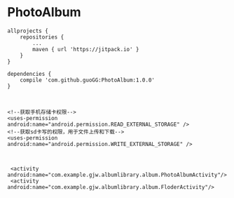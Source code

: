 # PhotoAlbum


	allprojects {
		repositories {
			...
			maven { url 'https://jitpack.io' }
		}
	}
	
	dependencies {
		compile 'com.github.guoGG:PhotoAlbum:1.0.0'
	}



    <!--获取手机存储卡权限-->
    <uses-permission android:name="android.permission.READ_EXTERNAL_STORAGE" />
    <!--获取sd卡写的权限，用于文件上传和下载-->
    <uses-permission android:name="android.permission.WRITE_EXTERNAL_STORAGE" />



     <activity android:name="com.example.gjw.albumlibrary.album.PhotoAlbumActivity"/>
     <activity android:name="com.example.gjw.albumlibrary.album.FloderActivity"/>
